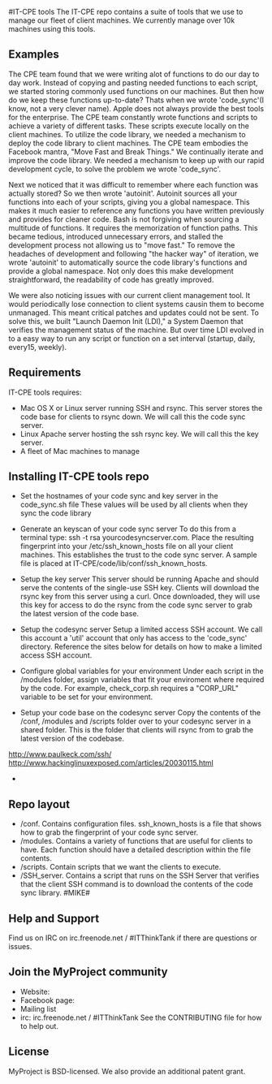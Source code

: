 #IT-CPE tools
The IT-CPE repo contains a suite of tools that we use to manage our fleet of client
machines.  We currently manage over 10k machines using this tools.

## Examples
The CPE team found that we were writing alot of functions to do our day to day
work. Instead of copying and pasting needed functions to each script, we started
storing commonly used functions on our machines. But then how do we keep
these functions up-to-date? Thats when we wrote 'code\_sync'(I know, not a very
clever name). Apple does not always provide the best tools for the enterprise. The CPE team constantly wrote functions and scripts to achieve a variety of different tasks. These scripts execute locally on the client machines. To utilize the code library, we needed a mechanism to deploy the code library to client machines. The CPE team embodies the Facebook mantra, "Move Fast and Break Things." We continually iterate and improve the code library. We needed a mechanism to keep up with our rapid development cycle, to solve the problem we wrote 'code_sync'.

Next we noticed that it was difficult to remember where each function was 
actually stored? So we then wrote 'autoinit'. Autoinit sources all your 
functions into each of your scripts, giving you a global namespace. 
This makes it much easier to reference any functions you have written 
previously and provides for cleaner code. Bash is not forgiving when sourcing a multitude of functions. It requires the memorization of function paths. This became tedious, introduced unnecessary errors, and stalled the development process not allowing us to "move fast." To remove the headaches of development and following "the hacker way" of iteration, we wrote 'autoinit' to automatically source the code library's functions and provide a global namespace. Not only does this make development straightforward, the readability of code has greatly improved.

We were also noticing issues with our current client management tool. 
It would periodically lose connection to client systems causin them to become unmanaged. This meant critical patches and updates could not be sent. To solve this, we built "Launch Daemon Init (LDI)," a System Daemon that verifies the management status of the machine. But over time LDI evolved in to a easy way to run any script or function on a set interval (startup, daily, every15, weekly).


## Requirements
IT-CPE tools requires:
* Mac OS X or Linux server running SSH and rsync. This server stores the code base for clients to rsync down. We will call this the code sync server.
* Linux Apache server hosting the ssh rsync key.  We will call this the key server.
* A fleet of Mac machines to manage

## Installing IT-CPE tools repo

* Set the hostnames of your code sync and key server in the code_sync.sh file
These values will be used by all clients when they sync the code library

* Generate an keyscan of your code sync server
To do this from a terminal type: ssh -t rsa yourcodesyncserver.com.  Place the resulting fingerprint into your /etc/ssh_known_hosts file on all your client machines.  This establishes the trust to the code sync server. A sample file is placed at IT-CPE/code/lib/conf/ssh_known_hosts.

* Setup the key server
This server should be running Apache and should serve the contents of the single-use SSH key.  Clients will download the rsync key from this server using a curl.  Once downloaded, they will use this key for access to do the rsync from the code sync server to grab the latest version of the code base.

* Setup the codesync server
Setup a limited access SSH account. We call this account a 'util' account that only has access to the 'code\_sync' directory.
Reference the sites below for details on how to make a limited access SSH account.

* Configure global variables for your environment
Under each script in the /modules folder, assign variables that fit your enviroment where required by the code.  For example, check_corp.sh requires a "CORP_URL" variable to be set for your environment.

* Setup your code base on the codesync server
Copy the contents of the /conf, /modules and /scripts folder over to your codesync server in a shared folder.  This is the folder that clients will rsync from to grab the latest version of the codebase.

http://www.paulkeck.com/ssh/
http://www.hackinglinuxexposed.com/articles/20030115.html

* 


## Repo layout
* /conf.  Contains configuration files.  ssh_known_hosts is a file that shows how to grab the fingerprint of your code sync server.
* /modules.  Contains a variety of functions that are useful for clients to have.  Each function should have a detailed description within the file contents.
* /scripts.  Contain scripts that we want the clients to execute. 
* /SSH_server. Contains a script that runs on the SSH Server that verifies that the client SSH command is to download the contents of the code sync library. #MIKE#


## Help and Support
Find us on IRC on irc.freenode.net / #ITThinkTank if there are questions or issues.

## Join the MyProject community
* Website:
* Facebook page:
* Mailing list
* irc: irc.freenode.net / #ITThinkTank
See the CONTRIBUTING file for how to help out.

## License
MyProject is BSD-licensed. We also provide an additional patent grant.
